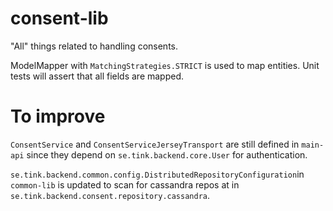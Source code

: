 consent-lib
==================

"All" things related to handling consents.  

ModelMapper with `MatchingStrategies.STRICT` is used to map entities. Unit tests will 
assert that all fields are mapped. 


To improve
==================

`ConsentService` and `ConsentServiceJerseyTransport` 
are still defined in `main-api` since they depend on `se.tink.backend.core.User` 
for authentication. 

`se.tink.backend.common.config.DistributedRepositoryConfiguration`in `common-lib` 
is updated to scan for cassandra repos at in `se.tink.backend.consent.repository.cassandra`.


